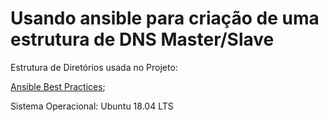 # Usando ansible para criação de uma estrutura de DNS Master/Slave

Estrutura de Diretórios usada no Projeto:

[Ansible Best Practices](https://docs.ansible.com/ansible/latest/user_guide/playbooks_best_practices.html#directory-layout);

Sistema Operacional: Ubuntu 18.04 LTS
